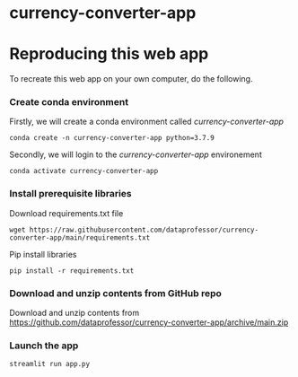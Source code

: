 # currency-converter-app



# Reproducing this web app
To recreate this web app on your own computer, do the following.

### Create conda environment
Firstly, we will create a conda environment called *currency-converter-app*
```
conda create -n currency-converter-app python=3.7.9
```
Secondly, we will login to the *currency-converter-app* environement
```
conda activate currency-converter-app
```
### Install prerequisite libraries

Download requirements.txt file

```
wget https://raw.githubusercontent.com/dataprofessor/currency-converter-app/main/requirements.txt

```

Pip install libraries
```
pip install -r requirements.txt
```

###  Download and unzip contents from GitHub repo

Download and unzip contents from https://github.com/dataprofessor/currency-converter-app/archive/main.zip

###  Launch the app

```
streamlit run app.py
```
